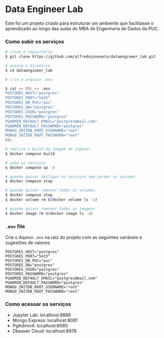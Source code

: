 # Data Engineer Lab

Este foi um projeto criado para estruturar um ambiente que facilitasse o aprendizado ao longo das aulas do MBA de Engenharia de Dados da PUC.

### Como subir os serviços

```bash
# clone o repositório
$ git clone https://github.com/alfredojoseneto/dataengineer_lab.git

# acesse o diretório
$ cd dataengineer_lab

# crie o arquivo .env

$ cat << EOL >> .env
POSTGRES_HOST="postgres"
POSTGRES_PORT="5433"
POSTGRES_DB_PUC="puc"
POSTGRES_DB="postgres"
POSTGRES_USER="postgres"
POSTGRES_PASSWORD="postgres"
PGADMIN_DEFAULT_EMAIL="postgres@mail.com"
PGADMIN_DEFAULT_PASSWORD="postgres"
MONGO_INITDB_ROOT_USERNAME="root"
MONGO_INITDB_ROOT_PASSWORD="root"
EOL

# realize o build da imagem do jupyter
$ docker compose build

# suba os serviços
$ docker compose up -d

# quando quiser desligar os serviços sem perder os volumes
$ docker compose stop

# quando quiser remover todos os volumes
$ docker compose stop
$ docker volume rm $(docker volume ls -q)

# quando quiser remover todas as imagens
$ docker image rm $(docker image ls -q)

```

### `.env` file

Crie o Aquivo `.env` na raiz do projeto com as seguintes variáveis e sugestões de valores:

```
POSTGRES_HOST="postgres"
POSTGRES_PORT="5433"
POSTGRES_DB_PUC="puc"
POSTGRES_DB="postgres"
POSTGRES_USER="postgres"
POSTGRES_PASSWORD="postgres"
PGADMIN_DEFAULT_EMAIL="postgres@mail.com"
PGADMIN_DEFAULT_PASSWORD="postgres"
MONGO_INITDB_ROOT_USERNAME="root"
MONGO_INITDB_ROOT_PASSWORD="root"
```

### Como acessar os serviços

- Jupyter Lab: localhost:8888
- Mongo Express: localhost:8081
- PgAdmin4: localhost:8080
- Dbeaver Cloud: localhost:8978






